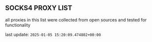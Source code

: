 ## SOCKS4 PROXY LIST

all proxies in this list were collected from open sources and tested for functionality

last update: `2025-01-05 15:20:09.474802+00:00`